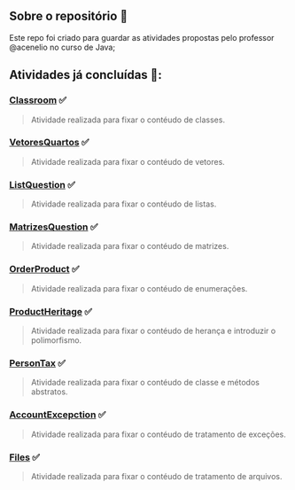 ## Sobre o repositório :eyes:

Este repo foi criado para guardar as atividades propostas pelo professor @acenelio no curso de Java;



## Atividades já concluídas :pencil::

### [Classroom](https://github.com/VictorDMe/atividade-curso-java/tree/master/Classroom/src) :white_check_mark:
> Atividade realizada para fixar o contéudo de classes.

### [VetoresQuartos](https://github.com/VictorDMe/atividade-curso-java/tree/master/VetoresQuartos/src) :white_check_mark:
> Atividade realizada para fixar o contéudo de vetores.

### [ListQuestion](https://github.com/VictorDMe/atividade-curso-java/tree/master/ListQuestion/src) :white_check_mark:
> Atividade realizada para fixar o contéudo de listas.
    
### [MatrizesQuestion](https://github.com/VictorDMe/atividade-curso-java/tree/master/MatrizesQuestion/src) :white_check_mark:
> Atividade realizada para fixar o contéudo de matrizes.

### [OrderProduct](https://github.com/VictorDMe/atividade-curso-java/tree/master/OrderProduct/src) :white_check_mark:
> Atividade realizada para fixar o contéudo de enumerações.

### [ProductHeritage](https://github.com/VictorDMe/atividade-curso-java/tree/master/ProductHeritage/src) :white_check_mark:
> Atividade realizada para fixar o contéudo de herança e introduzir o polimorfismo.

### [PersonTax](https://github.com/VictorDMe/atividade-curso-java/tree/master/PersonTax/src) :white_check_mark:
> Atividade realizada para fixar o contéudo de classe e métodos abstratos.

### [AccountExcepction](https://github.com/VictorDMe/atividade-curso-java/tree/master/AccountExcepction/src) :white_check_mark:
> Atividade realizada para fixar o contéudo de tratamento de exceções.

### [Files](https://github.com/VictorDMe/atividade-curso-java/tree/master/Files/src) :white_check_mark:
> Atividade realizada para fixar o contéudo de tratamento de arquivos.
